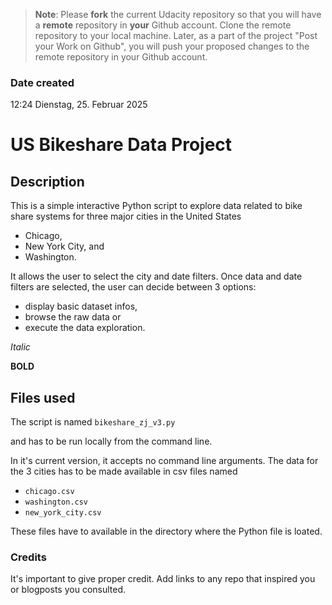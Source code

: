 >**Note**: Please **fork** the current Udacity repository so that you will have a **remote** repository in **your** Github account. Clone the remote repository to your local machine. Later, as a part of the project "Post your Work on Github", you will push your proposed changes to the remote repository in your Github account.

### Date created
12:24 Dienstag, 25. Februar 2025

# US Bikeshare Data Project

## Description
This is a simple interactive Python script to explore data related to bike share systems for three major cities in the United States
- Chicago, 
- New York City, and 
- Washington.

It allows the user to select the city and date filters.
Once data and date filters are selected, the user can decide between 3 options:
- display basic dataset infos,
- browse the raw data or
- execute the data exploration.

_Italic_

**BOLD**

## Files used
The script is named
`bikeshare_zj_v3.py`

and has to be run locally from the command line.

In it's current version, it accepts no command line arguments.
The data for the 3 cities has to be made available in csv files named
- `chicago.csv`
- `washington.csv`
- `new_york_city.csv`

These files have to available in the directory where the Python file is loated.


### Credits
It's important to give proper credit. Add links to any repo that inspired you or blogposts you consulted.

